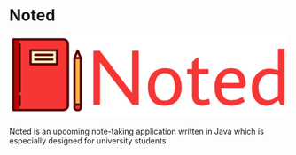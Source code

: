 # Noted
![](src/images/Noted-logo_initial.png)

Noted is an upcoming note-taking application written in Java which is especially designed for 
university students.

